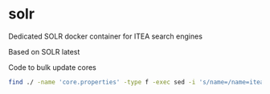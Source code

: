 # solr
Dedicated SOLR docker container for ITEA search engines

Based on SOLR latest

Code to bulk update cores
```bash
find ./ -name 'core.properties' -type f -exec sed -i 's/name=/name=itea_dev_/g' {} \;
```